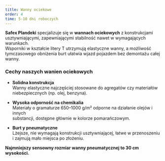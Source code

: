 ```yaml
---
title: Wanny ociekowe
order: 4
time: 5-10 dni roboczych
---
```


**Safex Plandeki** specjalizuje się w **wannach ociekowych** z konstrukcjami  
usztywniającymi, zapewniającymi stabilność nawet w wymagających warunkach.  
Wsporniki w kształcie litery T utrzymują elastyczne wanny, a możliwość  
tymczasowego obniżenia burt ułatwia wjazd pojazdem bez demontażu całej wanny.

### Cechy naszych wanien ociekowych

- **Solidna konstrukcja**  
  Wanny elastyczne najczęściej stosowane do agregatów czy materiałów  
  niebezpiecznych (np. olej, benzyna).

- **Wysoka odporność na chemikalia**  
  Materiały o gramaturze 650–1000 g/m² odporne na działanie olejów i innych  
  substancji, dostępne głównie w kolorze pomarańczowym.

- **Burt y pneumatyczne**  
  Lżejsze, nie wymagają konstrukcji usztywniającej, łatwe w przenoszeniu  
  i zajmują mało miejsca po złożeniu.

**Najmniejszy sensowny rozmiar wanny pneumatycznej to 30 cm wysokości.**